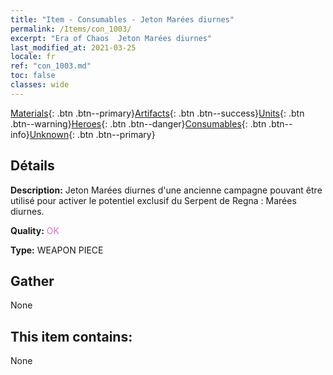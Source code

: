 ```yaml
---
title: "Item - Consumables - Jeton Marées diurnes"
permalink: /Items/con_1003/
excerpt: "Era of Chaos  Jeton Marées diurnes"
last_modified_at: 2021-03-25
locale: fr
ref: "con_1003.md"
toc: false
classes: wide
---
```

 [Materials](/fr/Items/){: .btn .btn--primary}[Artifacts](/fr/Items/Artifacts/){: .btn .btn--success}[Units](/fr/Items/Units/){: .btn .btn--warning}[Heroes](/fr/Items/Heroes/){: .btn .btn--danger}[Consumables](/fr/Items/Consumables/){: .btn .btn--info}[Unknown](/fr/Items/Unknown/){: .btn .btn--primary}

## Détails
 **Description:** Jeton Marées diurnes d'une ancienne campagne pouvant être utilisé pour activer le potentiel exclusif du Serpent de Regna : Marées diurnes.

 **Quality:** <span style="color: #DA70D6">OK</span>

 **Type:** WEAPON PIECE

## Gather

  None

## This item contains:

  None

